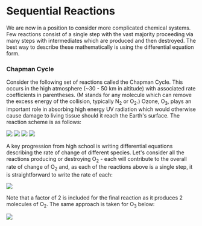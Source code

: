 # Sequential Reactions

We are now in a position to consider more complicated chemical systems. Few reactions consist of a single step with the vast majority proceeding via many steps with intermediates which are produced and then destroyed. The best way to describe these mathematically is using the differential equation form.

### Chapman Cycle
Consider the following set of reactions called the Chapman Cycle. This occurs in the high atmosphere (~30 - 50 km in altitude) with associated rate coefficients in parentheses. (M stands for any molecule which can remove the excess energy of the collision, typically N<sub>2</sub> or O<sub>2</sub>.) Ozone, O<sub>3</sub>, plays an important role in absorbing high energy UV radiation which would otherwise cause damage to living tissue should it reach the Earth's surface. The reaction scheme is as follows:

<img src="https://render.githubusercontent.com/render/math?math=\displaystyle O_2 \rightarrow O %2B\ O   (k_1)">

<img src="https://render.githubusercontent.com/render/math?math=\displaystyle O_3 \rightarrow O %2B\ O_2  (k_2)">

<img src="https://render.githubusercontent.com/render/math?math=\displaystyle O %2B\ O_2 %2B\ M \rightarrow O_3 %2B\ M   (k_3)">

<img src="https://render.githubusercontent.com/render/math?math=\displaystyle  O %2B\ O_3 \rightarrow O_2 %2B\ O_2 (k_4)">


A key progression from high school is writing differential equations describing the rate of change of different species. 
Let's consider all the reactions producing or destroying O<sub>2</sub> - each will contribute to the overall rate of change of O<sub>2</sub> and, as each of the reactions above is a single step, it is straightforward to write the rate of each:

<img src="https://render.githubusercontent.com/render/math?math=\displaystyle \frac{d[O_2]}{dt} = -k_1[O_2] %2B\ k_2[O_3] - k_3[O][O_2][M] %2B\ 2k_4[O][O_3] ">


Note that a factor of 2 is included for the final reaction as it produces 2 molecules of O<sub>2</sub>. The same approach is taken for O<sub>3</sub> below: 

<img src="https://render.githubusercontent.com/render/math?math=\displaystyle \frac{d[O_3]}{dt} = - k_2[O_3] %2B\ k_3[O][O_2][M] - k_4[O][O_3] ">

